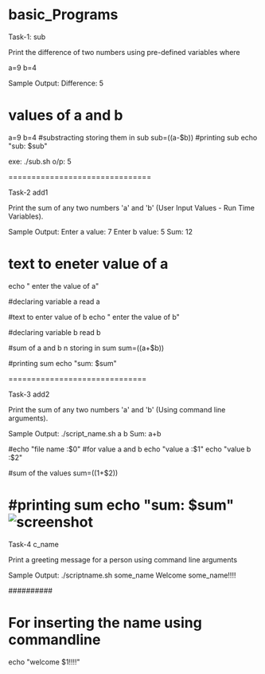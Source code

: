 # basic_Programs
Task-1: sub

Print the difference of two numbers using pre-defined variables where 

a=9
b=4

Sample Output:
Difference: 5


# values of a and b
a=9
b=4
#substracting storing them in sub
sub=$(($a-$b))
#printing sub
echo "sub: $sub"

exe: ./sub.sh   o/p: 5

===============================

Task-2 add1

Print the sum of any two numbers 'a' and 'b' (User Input Values - Run Time Variables).

Sample Output:
Enter a value: 7
Enter b value: 5
Sum: 12


# text to eneter value of a
echo " enter the value of a"

#declaring variable a
read a

#text to enter value of b
echo " enter the value of b"

#declaring variable b
read b

#sum of  a and b n storing in sum
sum=$(($a+$b))

#printing sum
echo "sum: $sum"



==============================

Task-3 add2

Print the sum of any two numbers 'a' and 'b' (Using command line arguments).

Sample Output:
./script_name.sh a b
Sum: a+b


#echo "file name :$0"
#for value a and b
echo "value a :$1"
echo "value b :$2"

#sum of the values
sum=$(($1+$2))

#printing sum
echo "sum: $sum"
![screenshot]("https://github.com/SrinivasEsapalli/linux/blob/master/shell_script/practise/Screenshorts/Screen%202.jpg")
=============================

Task-4 c_name

Print a greeting message for a person using command line arguments

Sample Output:
./scriptname.sh some_name
Welcome some_name!!!!

##########
# For inserting the name using commandline
echo "welcome $1!!!!"













